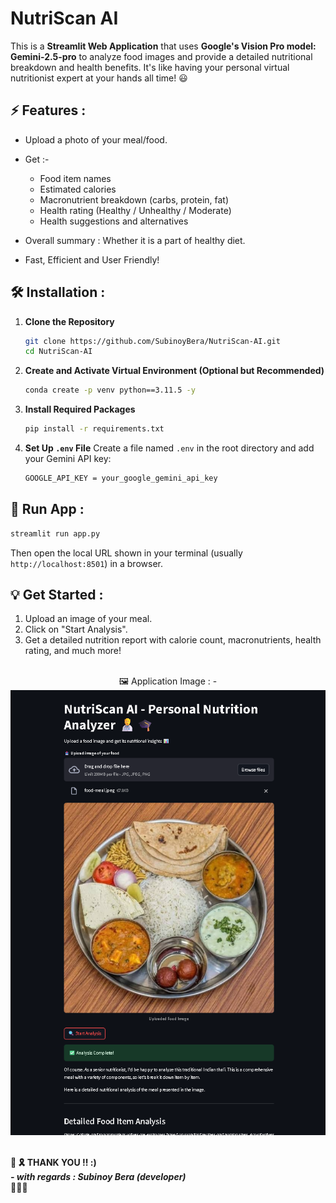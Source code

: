# NutriScan AI

This is a **Streamlit Web Application** that uses **Google's Vision Pro model: Gemini-2.5-pro** to analyze food images and provide a detailed nutritional breakdown and health benefits. It's like having your personal virtual nutritionist expert at your hands all time! 😃

## ⚡ Features  :

* Upload a photo of your meal/food.
* Get :-

  * Food item names
  * Estimated calories
  * Macronutrient breakdown (carbs, protein, fat)
  * Health rating (Healthy / Unhealthy / Moderate)
  * Health suggestions and alternatives
* Overall summary : Whether it is a part of healthy diet.
* Fast, Efficient and User Friendly!

## 🛠️ Installation :

1. **Clone the Repository**

   ```bash
   git clone https://github.com/SubinoyBera/NutriScan-AI.git
   cd NutriScan-AI
   ```

2. **Create and Activate Virtual Environment (Optional but Recommended)**

   ```bash
   conda create -p venv python==3.11.5 -y
   ```

3. **Install Required Packages**

   ```bash
   pip install -r requirements.txt
   ```

4. **Set Up `.env` File**
   Create a file named `.env` in the root directory and add your Gemini API key:

   ```bash
   GOOGLE_API_KEY = your_google_gemini_api_key
   ```

## 🚀 Run App :

```bash
streamlit run app.py
```

Then open the local URL shown in your terminal (usually `http://localhost:8501`) in a browser.

## 💡 Get Started :

1. Upload an image of your meal.
2. Click on "Start Analysis".
3. Get a detailed nutrition report with calorie count, macronutrients, health rating, and much more! <br>
<br>
<center> 🖼 Application Image : - 
<img src="images/app.png">
</center>
<br>

<b>🙏 🎗️ THANK YOU !! :) <br>
*- with regards : Subinoy Bera (developer)* </b><br>
🧡🤍💚

